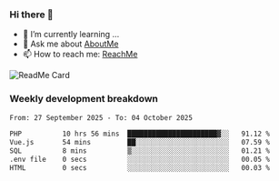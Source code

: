 ### Hi there 👋

- 🌱 I’m currently learning ...
- 💬 Ask me about [AboutMe](https://www.itzcy.com/about)
- 📫 How to reach me: [ReachMe](https://www.itzcy.com/about)

![ReadMe Card](https://github-readme-stats-ten-gilt.vercel.app/api?username=SuperChenYun&show_icons=true&title_color=fff&icon_color=79ff97&text_color=9f9f9f&bg_color=151515&hide_border=true)

### Weekly development breakdown
<!--START_SECTION:waka-->

```txt
From: 27 September 2025 - To: 04 October 2025

PHP          10 hrs 56 mins  ██████████████████████▓░░   91.12 %
Vue.js       54 mins         ██░░░░░░░░░░░░░░░░░░░░░░░   07.59 %
SQL          8 mins          ▒░░░░░░░░░░░░░░░░░░░░░░░░   01.21 %
.env file    0 secs          ░░░░░░░░░░░░░░░░░░░░░░░░░   00.05 %
HTML         0 secs          ░░░░░░░░░░░░░░░░░░░░░░░░░   00.03 %
```

<!--END_SECTION:waka-->
